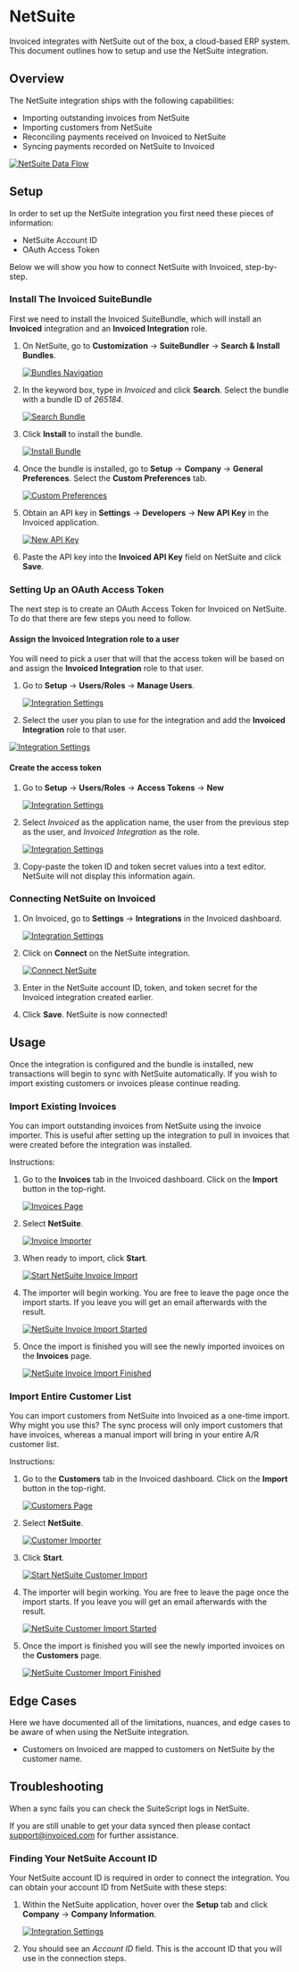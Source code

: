 # NetSuite

Invoiced integrates with NetSuite out of the box, a cloud-based ERP system. This document outlines how to setup and use the NetSuite integration.

## Overview

The NetSuite integration ships with the following capabilities:

- Importing outstanding invoices from NetSuite
- Importing customers from NetSuite
- Reconciling payments received on Invoiced to NetSuite
- Syncing payments recorded on NetSuite to Invoiced

[![NetSuite Data Flow](/docs/img/netsuite-object-mapping.png)](/docs/img/netsuite-object-mapping.png)

## Setup

In order to set up the NetSuite integration you first need these pieces of information:
- NetSuite Account ID
- OAuth Access Token

Below we will show you how to connect NetSuite with Invoiced, step-by-step.

### Install The Invoiced SuiteBundle
First we need to install the Invoiced SuiteBundle, which will install an **Invoiced** integration and an **Invoiced Integration** role.

1. On NetSuite, go to **Customization** &rarr; **SuiteBundler** &rarr; **Search & Install Bundles**.

   [![Bundles Navigation](/docs/img/netsuite-suite-bundle.png)](/docs/img/netsuite-suite-bundle.png)

2. In the keyword box, type in *Invoiced* and click **Search**.  Select the bundle with a bundle ID of *265184*.
 
   [![Search Bundle](/docs/img/netsuite-choose-invoiced.png)](/docs/img/netsuite-choose-invoiced.png)

3. Click **Install** to install the bundle.

   [![Install Bundle](/docs/img/netsuite-bundle-install.png)](/docs/img/netsuite-bundle-install.png)

4. Once the bundle is installed, go to **Setup** &rarr; **Company** &rarr; **General Preferences**. Select the **Custom Preferences** tab.

   [![Custom Preferences](/docs/img/netsuite-custom-preferences.png)](/docs/img/netsuite-custom-preferences.png)

5. Obtain an API key in **Settings** &rarr; **Developers** &rarr; **New API Key** in the Invoiced application.

   [![New API Key](/docs/img/netsuite-new-api-key.png)](/docs/img/netsuite-new-api-key.png)

6. Paste the API key into the **Invoiced API Key** field on NetSuite and click **Save**.

### Setting Up an OAuth Access Token

The next step is to create an OAuth Access Token for Invoiced on NetSuite. To do that there are few steps you need to follow.

#### Assign the Invoiced Integration role to a user

You will need to pick a user that will that the access token will be based on and assign the **Invoiced Integration** role to that user.

1. Go to **Setup** &rarr; **Users/Roles** &rarr; **Manage Users**.

   [![Integration Settings](/docs/img/netsuite-manage-users.png)](/docs/img/netsuite-manage-users.png)

2.  Select the user you plan to use for the integration and add the **Invoiced Integration** role to that user.

   [![Integration Settings](/docs/img/netsuite-user-add-webservices.png)](/docs/img/netsuite-user-add-webservices.png)

#### Create the access token

1. Go to **Setup** &rarr; **Users/Roles** &rarr; **Access Tokens** &rarr; **New**

   [![Integration Settings](/docs/img/netsuite-create-accesstoken.png)](/docs/img/netsuite-create-accesstoken.png)

2. Select *Invoiced* as the application name, the user from the previous step as the user, and *Invoiced Integration* as the role.

   [![Integration Settings](/docs/img/netsuite-add-access-token.png)](/docs/img/netsuite-add-access-token.png)

3. Copy-paste the token ID and token secret values into a text editor. NetSuite will not display this information again.

### Connecting NetSuite on Invoiced

1. On Invoiced, go to **Settings** &rarr; **Integrations** in the Invoiced dashboard.

   [![Integration Settings](/docs/img/integration-settings.png)](/docs/img/integration-settings.png)

2. Click on **Connect** on the NetSuite integration.

   [![Connect NetSuite](/docs/img/connect-netsuite.png)](/docs/img/connect-netsuite.png)

3. Enter in the NetSuite account ID, token, and token secret for the Invoiced integration created earlier.

4. Click **Save**. NetSuite is now connected!

## Usage

Once the integration is configured and the bundle is installed, new transactions will begin to sync with NetSuite automatically. If you wish to import existing customers or invoices please continue reading.

### Import Existing Invoices

You can import outstanding invoices from NetSuite using the invoice importer. This is useful after setting up the integration to pull in invoices that were created before the integration was installed.

Instructions:

1. Go to the **Invoices** tab in the Invoiced dashboard. Click on the **Import** button in the top-right.

   [![Invoices Page](/docs/img/invoices-header.png)](/docs/img/invoices-header.png)

2. Select **NetSuite**.

   [![Invoice Importer](/docs/img/invoice-importer.png)](/docs/img/invoice-importer.png)

3. When ready to import, click **Start**.

   [![Start NetSuite Invoice Import](/docs/img/netsuite-invoice-importer-options.png)](/docs/img/netsuite-invoice-importer-options.png)

4. The importer will begin working. You are free to leave the page once the import starts. If you leave you will get an email afterwards with the result.

   [![NetSuite Invoice Import Started](/docs/img/netsuite-invoice-importer-pending.png)](/docs/img/netsuite-invoice-importer-pending.png)

5. Once the import is finished you will see the newly imported invoices on the **Invoices** page.

   [![NetSuite Invoice Import Finished](/docs/img/netsuite-invoice-importer-finished.png)](/docs/img/netsuite-invoice-importer-finished.png)

### Import Entire Customer List

You can import customers from NetSuite into Invoiced as a one-time import. Why might you use this? The sync process will only import customers that have invoices, whereas a manual import will bring in your entire A/R customer list.

Instructions:

1. Go to the **Customers** tab in the Invoiced dashboard. Click on the **Import** button in the top-right.

   [![Customers Page](/docs/img/customers-header.png)](/docs/img/customers-header.png)

2. Select **NetSuite**.

   [![Customer Importer](/docs/img/customer-importer.png)](/docs/img/customer-importer.png)

3. Click **Start**.

   [![Start NetSuite Customer Import](/docs/img/netsuite-customer-importer.png)](/docs/img/netsuite-customer-importer.png)

4. The importer will begin working. You are free to leave the page once the import starts. If you leave you will get an email afterwards with the result.

   [![NetSuite Customer Import Started](/docs/img/netsuite-customer-importer-pending.png)](/docs/img/netsuite-customer-importer-pending.png)

5. Once the import is finished you will see the newly imported invoices on the **Customers** page.

   [![NetSuite Customer Import Finished](/docs/img/netsuite-customer-importer-finished.png)](/docs/img/netsuite-customer-importer-finished.png)

## Edge Cases

Here we have documented all of the limitations, nuances, and edge cases to be aware of when using the NetSuite integration.

- Customers on Invoiced are mapped to customers on NetSuite by the customer name.

## Troubleshooting

When a sync fails you can check the SuiteScript logs in NetSuite.

If you are still unable to get your data synced then please contact [support@invoiced.com](mailto:support@invoiced.com) for further assistance.

### Finding Your NetSuite Account ID

Your NetSuite account ID is required in order to connect the integration. You can obtain your account ID from NetSuite with these steps:

1. Within the NetSuite application, hover over the **Setup** tab and click **Company** &rarr; **Company Information**.

   [![Integration Settings](/docs/img/netsuite-account-id.png)](/docs/img/netsuite-account-id.png)

2. You should see an *Account ID* field. This is the account ID that you will use in the connection steps.